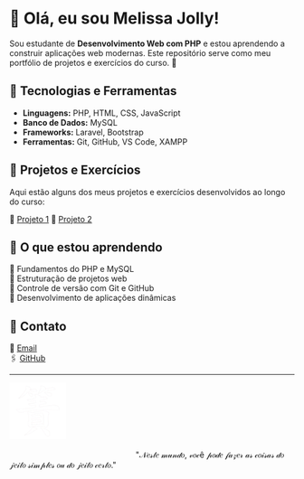 # 🥀 Olá, eu sou Melissa Jolly!

Sou estudante de **Desenvolvimento Web com PHP** e estou aprendendo a construir aplicações web modernas. Este repositório serve como meu portfólio de projetos e exercícios do curso. 🎀

## 🔻 Tecnologias e Ferramentas
- **Linguagens:** PHP, HTML, CSS, JavaScript
- **Banco de Dados:** MySQL
- **Frameworks:** Laravel, Bootstrap
- **Ferramentas:** Git, GitHub, VS Code, XAMPP

## 🔻 Projetos e Exercícios
Aqui estão alguns dos meus projetos e exercícios desenvolvidos ao longo do curso:

🔺 [Projeto 1](https://github.com/jo0lly)
🔺 [Projeto 2](https://github.com/jo0lly/NossoProjeto) 
<!--🔺 [Projeto 3](https://github.com/seu-usuario/projeto-3) - Breve descrição do projeto. -->

## 🔻 O que estou aprendendo
🔺 Fundamentos do PHP e MySQL  
🔺 Estruturação de projetos web  
🔺 Controle de versão com Git e GitHub  
🔺 Desenvolvimento de aplicações dinâmicas  

## 🔻 Contato
📩 [Email](melissanepomuceno09@gmail.com.br)  
🖇️ [GitHub](https://github.com/jo0lly)  

---
![honestidade](https://github.com/jo0lly/jo0lly/blob/main/images%20(1).png?raw=true)


ㅤㅤㅤㅤㅤㅤㅤㅤㅤㅤㅤㅤㅤㅤㅤㅤㅤ "𝒩𝑒𝓈𝓉𝑒 𝓂𝓊𝓃𝒹𝑜, 𝓋𝑜𝒸ê 𝓅𝑜𝒹𝑒 𝒻𝒶𝓏𝑒𝓇 𝒶𝓈 𝒸𝑜𝒾𝓈𝒶𝓈 𝒹𝑜 𝒿𝑒𝒾𝓉𝑜 𝓈𝒾𝓂𝓅𝓁𝑒𝓈 𝑜𝓊 𝒹𝑜 𝒿𝑒𝒾𝓉𝑜 𝒸𝑒𝓇𝓉𝑜."
